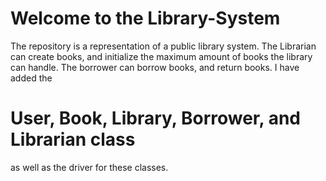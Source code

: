 # Welcome to the Library-System
The repository is a representation of a public library system.
The Librarian can create books, and initialize the maximum amount of books the 
library can handle. The borrower can borrow books, and return books. 
I have added the
# User, Book, Library, Borrower, and Librarian class
as well as the driver for these classes. 
